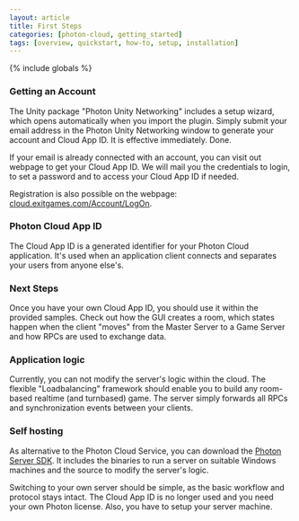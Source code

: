 ```yaml
---
layout: article
title: First Steps
categories: [photon-cloud, getting_started]
tags: [overview, quickstart, how-to, setup, installation]
---
```

{% include globals %}

### Getting an Account

The Unity package "Photon Unity Networking" includes a setup wizard,
which opens automatically when you import the plugin. Simply submit your
email address in the Photon Unity Networking window to generate your
account and Cloud App ID. It is effective immediately. Done.

If your email is already connected with an account, you can visit out
webpage to get your Cloud App ID. We will mail you the credentials to
login, to set a password and to access your Cloud App ID if needed.

Registration is also possible on the webpage:
[cloud.exitgames.com/Account/LogOn](http://cloud.exitgames.com/Account/LogOn).

### Photon Cloud App ID

The Cloud App ID is a generated identifier for your Photon Cloud
application. It's used when an application client connects and separates
your users from anyone else's.

### Next Steps

Once you have your own Cloud App ID, you should use it within the
provided samples. Check out how the GUI creates a room, which states
happen when the client "moves" from the Master Server to a Game Server
and how RPCs are used to exchange data.

### Application logic

Currently, you can not modify the server's logic within the cloud. The
flexible "Loadbalancing" framework should enable you to build any
room-based realtime (and turnbased) game. The server simply forwards all
RPCs and synchronization events between your clients.

### Self hosting

As alternative to the Photon Cloud Service, you can download the [Photon
Server SDK](http://www.exitgames.com/Download/Photon). It includes the
binaries to run a server on suitable Windows machines and the source to
modify the server's logic.

Switching to your own server should be simple, as the basic workflow and
protocol stays intact. The Cloud App ID is no longer used and you need
your own Photon license. Also, you have to setup your server machine.
